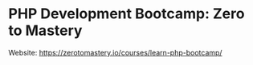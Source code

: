 # PHP Development Bootcamp: Zero to Mastery
Website: https://zerotomastery.io/courses/learn-php-bootcamp/